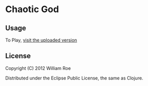 # Chaotic God

## Usage

To Play, [visit the uploaded version](http://dnw27k0fsapad.cloudfront.net/)

## License

Copyright (C) 2012 William Roe

Distributed under the Eclipse Public License, the same as Clojure.
